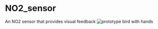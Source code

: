 # NO2_sensor
An NO2 sensor that provides visual feedback 
![prototype bird with hands](https://user-images.githubusercontent.com/31654421/40775338-177ed5dc-64c8-11e8-8477-913cc7f461ef.jpg)
